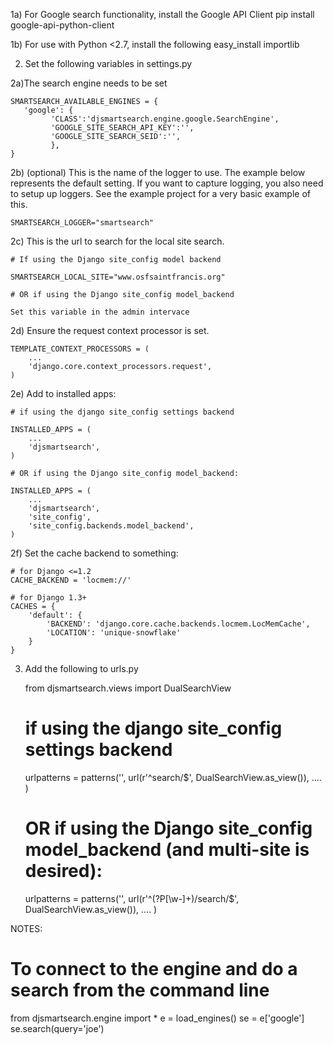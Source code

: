 

1a) For Google search functionality, install the Google API Client
    pip install google-api-python-client

1b) For use with Python <2.7, install the following
    easy_install importlib 

2)  Set the following variables in settings.py

  2a)The search engine needs to be set

	SMARTSEARCH_AVAILABLE_ENGINES = {
	   'google': {
		     'CLASS':'djsmartsearch.engine.google.SearchEngine',
		     'GOOGLE_SITE_SEARCH_API_KEY':'',
		     'GOOGLE_SITE_SEARCH_SEID':'',
		     },
	}

  2b) (optional) This is the name of the logger to use.  The example below
  represents the default setting. If you want to capture logging, you also
  need to setup up loggers.  See the example project for a very basic example 
  of this. 

    SMARTSEARCH_LOGGER="smartsearch"

  2c) This is the url to search for the local site search. 

	# If using the Django site_config model backend
	
    SMARTSEARCH_LOCAL_SITE="www.osfsaintfrancis.org"

    # OR if using the Django site_config model_backend

	Set this variable in the admin intervace

  2d) Ensure the request context processor is set. 

    TEMPLATE_CONTEXT_PROCESSORS = (
        ...
        'django.core.context_processors.request',
    )

  2e) Add to installed apps: 

	# if using the django site_config settings backend

    INSTALLED_APPS = (
        ...
        'djsmartsearch',
    )
    
    # OR if using the Django site_config model_backend: 
    
    INSTALLED_APPS = (
        ...
        'djsmartsearch',
        'site_config',
        'site_config.backends.model_backend',
    )
    

  2f) Set the cache backend to something: 
   
    # for Django <=1.2
    CACHE_BACKEND = 'locmem://'

    # for Django 1.3+
    CACHES = {
        'default': {
            'BACKEND': 'django.core.cache.backends.locmem.LocMemCache',
            'LOCATION': 'unique-snowflake'
        }
    }
    
3) Add the following to urls.py

    from djsmartsearch.views import DualSearchView

	# if using the django site_config settings backend

    urlpatterns = patterns('',
        url(r'^search/$', DualSearchView.as_view()),
        ....
    )

    # OR if using the Django site_config model_backend (and multi-site is desired):
    
    urlpatterns = patterns('',
        url(r'^(?P<website>[\w-]+)/search/$', DualSearchView.as_view()), 
        ....
    )
     
           

NOTES:

# To connect to the engine and do a search from the command line
from djsmartsearch.engine import  *
e = load_engines()
se = e['google']
se.search(query='joe')

   
